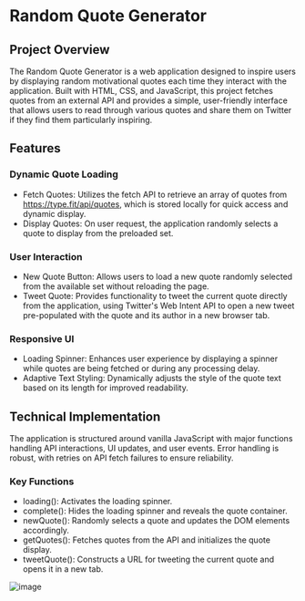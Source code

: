 # Random Quote Generator

## Project Overview
The Random Quote Generator is a web application designed to inspire users by displaying random motivational quotes each time they interact with the application. Built with HTML, CSS, and JavaScript, this project fetches quotes from an external API and provides a simple, user-friendly interface that allows users to read through various quotes and share them on Twitter if they find them particularly inspiring.

## Features
### Dynamic Quote Loading
+ Fetch Quotes: Utilizes the fetch API to retrieve an array of quotes from https://type.fit/api/quotes, which is stored locally for quick access and dynamic display.
+ Display Quotes: On user request, the application randomly selects a quote to display from the preloaded set.

### User Interaction
+ New Quote Button: Allows users to load a new quote randomly selected from the available set without reloading the page.
+ Tweet Quote: Provides functionality to tweet the current quote directly from the application, using Twitter's Web Intent API to open a new tweet pre-populated with the quote and its author in a new browser tab.

### Responsive UI
+ Loading Spinner: Enhances user experience by displaying a spinner while quotes are being fetched or during any processing delay.
+ Adaptive Text Styling: Dynamically adjusts the style of the quote text based on its length for improved readability.

## Technical Implementation
The application is structured around vanilla JavaScript with major functions handling API interactions, UI updates, and user events. Error handling is robust, with retries on API fetch failures to ensure reliability.

### Key Functions
+ loading(): Activates the loading spinner.
+ complete(): Hides the loading spinner and reveals the quote container.
+ newQuote(): Randomly selects a quote and updates the DOM elements accordingly.
+ getQuotes(): Fetches quotes from the API and initializes the quote display.
+ tweetQuote(): Constructs a URL for tweeting the current quote and opens it in a new tab.

![image](https://github.com/chavez62/QuoteGen/assets/67764701/1b302ebc-5a95-44c0-9faf-88c77f4fab4d)



